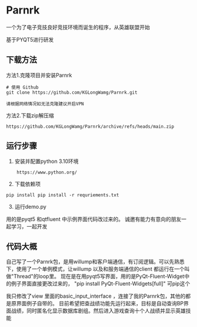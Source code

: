 # Parnrk
一个为了电子竞技良好竞技环境而诞生的程序，从英雄联盟开始

基于PYQT5进行研发

## 下载方法

方法1.克隆项目并安装Parnrk

```
# 使用 Github 
git clone https://github.com/KGLongWamg/Parnrk.git

请根据网络情况如无法克隆建议开启VPN
```

方法2.下载zip解压缩

```
https://github.com/KGLongWamg/Parnrk/archive/refs/heads/main.zip
```

## 运行步骤
1. 安装并配置python 3.10环境
```
	https://www.python.org/
```
2. 下载依赖项 
```
pip install pip install -r requriements.txt
```
3. 运行demo.py

用的是pyqt5 和qtfluent 中示例界面代码改过来的。
诚邀有能力有意向的朋友一起学习，一起开发

## 代码大概
自己写了一个Parnrk包，是用willump和客户端通信，有订阅逻辑。可以先熟悉下，使用了一个单例模式，让willump 以及和服务端通信的client 都运行在一个叫做"Thread"的loop里。
现在是在用pyqt5写界面，用的是PyQt-Fluent-Widget中的例子界面直接更改过来的，
"pip install PyQt-Fluent-Widgets[full]"  可pip这个

我只修改了view 里面的basic_input_interface ，连接了我的Parnrk包，其他的都是原界面例子自带的。
目前希望把查战绩功能先运行起来，目标是自动查询BP界面战绩，同时匿名化显示数据库剧组。然后进入游戏查询十个人战绩并显示英雄技能

